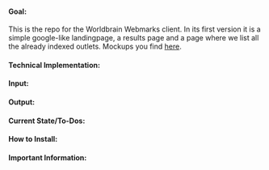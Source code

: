 #### Goal:

This is the repo for the Worldbrain Webmarks client. In its first version it is a simple google-like landingpage, a results page and a page where we list all the already indexed outlets. 
Mockups you find [here](https://github.com/WorldBrain/Webmarks/issues/9#issuecomment-231402452).

#### Technical Implementation:

#### Input:

#### Output:

#### Current State/To-Dos:

#### How to Install:

#### Important Information:
